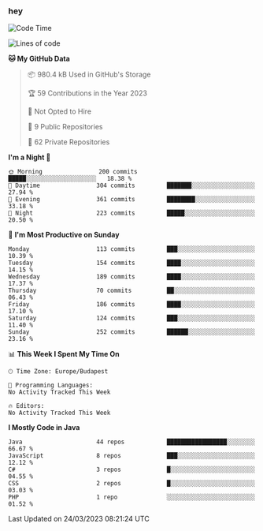 ### hey

<!--START_SECTION:waka-->
![Code Time](http://img.shields.io/badge/Code%20Time-884%20hrs%2054%20mins-blue)

![Lines of code](https://img.shields.io/badge/From%20Hello%20World%20I%27ve%20Written-823.1%20thousand%20lines%20of%20code-blue)

**🐱 My GitHub Data** 

> 📦 980.4 kB Used in GitHub's Storage 
 > 
> 🏆 59 Contributions in the Year 2023
 > 
> 🚫 Not Opted to Hire
 > 
> 📜 9 Public Repositories 
 > 
> 🔑 62 Private Repositories 
 > 
**I'm a Night 🦉** 

```text
🌞 Morning                200 commits         █████░░░░░░░░░░░░░░░░░░░░   18.38 % 
🌆 Daytime                304 commits         ███████░░░░░░░░░░░░░░░░░░   27.94 % 
🌃 Evening                361 commits         ████████░░░░░░░░░░░░░░░░░   33.18 % 
🌙 Night                  223 commits         █████░░░░░░░░░░░░░░░░░░░░   20.50 % 
```
📅 **I'm Most Productive on Sunday** 

```text
Monday                   113 commits         ███░░░░░░░░░░░░░░░░░░░░░░   10.39 % 
Tuesday                  154 commits         ████░░░░░░░░░░░░░░░░░░░░░   14.15 % 
Wednesday                189 commits         ████░░░░░░░░░░░░░░░░░░░░░   17.37 % 
Thursday                 70 commits          ██░░░░░░░░░░░░░░░░░░░░░░░   06.43 % 
Friday                   186 commits         ████░░░░░░░░░░░░░░░░░░░░░   17.10 % 
Saturday                 124 commits         ███░░░░░░░░░░░░░░░░░░░░░░   11.40 % 
Sunday                   252 commits         ██████░░░░░░░░░░░░░░░░░░░   23.16 % 
```


📊 **This Week I Spent My Time On** 

```text
🕑︎ Time Zone: Europe/Budapest

💬 Programming Languages: 
No Activity Tracked This Week

🔥 Editors: 
No Activity Tracked This Week
```

**I Mostly Code in Java** 

```text
Java                     44 repos            █████████████████░░░░░░░░   66.67 % 
JavaScript               8 repos             ███░░░░░░░░░░░░░░░░░░░░░░   12.12 % 
C#                       3 repos             █░░░░░░░░░░░░░░░░░░░░░░░░   04.55 % 
CSS                      2 repos             █░░░░░░░░░░░░░░░░░░░░░░░░   03.03 % 
PHP                      1 repo              ░░░░░░░░░░░░░░░░░░░░░░░░░   01.52 % 
```




 Last Updated on 24/03/2023 08:21:24 UTC
<!--END_SECTION:waka-->
